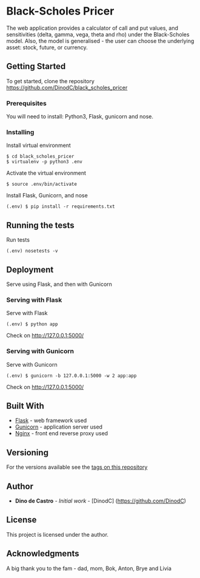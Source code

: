 # Black-Scholes Pricer
The web application provides a calculator of call and put values, and sensitivities (delta, gamma, vega, theta and rho) under the Black-Scholes model. Also, the model is generalised - the user can choose the underlying asset: stock, future, or currency.

## Getting Started
To get started, clone the repository https://github.com/DinodC/black_scholes_pricer

### Prerequisites
You will need to install: Python3, Flask, gunicorn and nose.

### Installing
Install virtual environment
```
$ cd black_scholes_pricer
$ virtualenv -p python3 .env
```
Activate the virtual environment
```
$ source .env/bin/activate
```
Install Flask, Gunicorn, and nose
```
(.env) $ pip install -r requirements.txt
```

## Running the tests
Run tests
```
(.env) nosetests -v
```

## Deployment
Serve using Flask, and then with Gunicorn

### Serving with Flask
Serve with Flask
```
(.env) $ python app
```
Check on http://127.0.0.1:5000/

### Serving with Gunicorn
Serve with Gunicorn
```
(.env) $ gunicorn -b 127.0.0.1:5000 -w 2 app:app
```
Check on http://127.0.0.1:5000/


## Built With
* [Flask](http://flask.pocoo.org) - web framework used
* [Gunicorn](https://gunicorn.org) - application server used
* [Nginx](https://www.nginx.com) - front end reverse proxy used

## Versioning
For the versions available see the [tags on this repository](https://github.com/DinodC/black_scholes_pricer)

## Author
* **Dino de Castro** - *Initial work* - [DinodC] (https://github.com/DinodC)

## License
This project is licensed under the author.

## Acknowledgments
A big thank you to the fam - dad, mom, Bok, Anton, Brye and Livia

